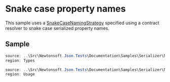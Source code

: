 ﻿# Snake case property names

This sample uses a [SnakeCaseNamingStrategy](T:Newtonsoft.Json.Serialization.SnakeCaseNamingStrategy)
specified using a contract resolver to snake case serialized property names.

## Sample

```csharp Types
source: ..\Src\Newtonsoft.Json.Tests\Documentation\Samples\Serializer\NamingStrategySnakeCase.cs
region: Types
```

```csharp Usage
source: ..\Src\Newtonsoft.Json.Tests\Documentation\Samples\Serializer\NamingStrategySnakeCase.cs
region: Usage
```
